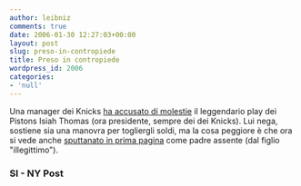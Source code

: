 ```yaml
---
author: leibniz
comments: true
date: 2006-01-30 12:27:03+00:00
layout: post
slug: preso-in-contropiede
title: Preso in contropiede
wordpress_id: 2006
categories:
- 'null'
---
```


Una manager dei Knicks [ha accusato di molestie](http://sportsillustrated.cnn.com/2006/basketball/nba/01/25/thomas.ap/?cnn=yes) il leggendario play dei Pistons Isiah Thomas (ora presidente, sempre dei dei Knicks). Lui nega, sostiene sia una manovra per togliergli soldi, ma la cosa peggiore è che ora si vede anche [sputtanato in prima pagina](http://www.nypost.com/news/regionalnews/62547.htm) come padre assente (dal figlio "illegittimo").


### SI - NY Post
